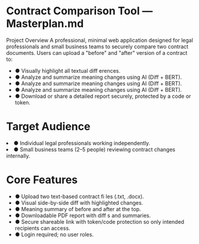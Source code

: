 <h1>Contract Comparison Tool —Masterplan.md</h1>

Project Overview
A professional, minimal web application designed for legal professionals and small business teams to securely compare two contract documents. Users can upload a "before" and "after" version of a contract to:
<ul>
  <li>● Visually highlight all textual diff erences.</li>
  <li>● Analyze and summarize meaning changes using AI (Diff + BERT).</li>
  <li>● Analyze and summarize meaning changes using AI (Diff + BERT).</li>
  <li>● Analyze and summarize meaning changes using AI (Diff + BERT).</li>
  <li>● Download or share a detailed report securely, protected by a code or token.</li>
</ul>
<h1>Target Audience</h1>
<li>● Individual legal professionals working independently.</li>
<li>● Small business teams (2–5 people) reviewing contract changes internally.</li>

<h1>Core Features</h1>
<ul>
  <li>● Upload two text-based contract fi les (.txt, .docx).</li>
  <li>● Visual side-by-side diff with highlighted changes.</li>
  <li>● Meaning summary of before and after at the top.</li>
  <li>● Downloadable PDF report with diff s and summaries.</li>
  <li>● Secure shareable link with token/code protection so only intended recipients can access.</li>
  <li>● Login required; no user roles.</li>
</ul>

